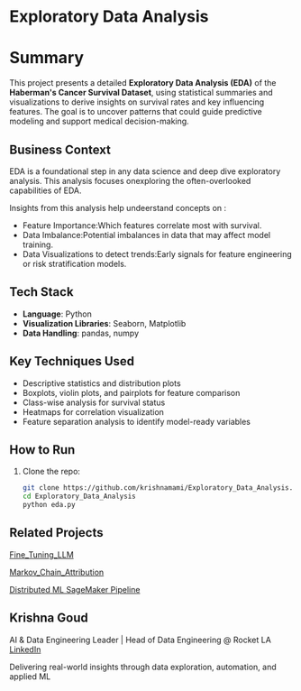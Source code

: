 # Exploratory Data Analysis

# Summary
This project presents a detailed **Exploratory Data Analysis (EDA)** of the **Haberman's Cancer Survival Dataset**, using statistical summaries and visualizations to derive insights on survival rates and key influencing features. The goal is to uncover patterns that could guide predictive modeling and support medical decision-making.

## Business Context

EDA is a foundational step in any data science and deep dive exploratory analysis. This analysis focuses onexploring the often-overlooked capabilities of EDA.

Insights from this analysis help undeerstand concepts on :
- Feature Importance:Which features correlate most with survival.
- Data Imbalance:Potential imbalances in data that may affect model training.
- Data Visualizations to detect trends:Early signals for feature engineering or risk stratification models.

## Tech Stack

- **Language**: Python
- **Visualization Libraries**: Seaborn, Matplotlib
- **Data Handling**: pandas, numpy

## Key Techniques Used

- Descriptive statistics and distribution plots
- Boxplots, violin plots, and pairplots for feature comparison
- Class-wise analysis for survival status
- Heatmaps for correlation visualization
- Feature separation analysis to identify model-ready variables

##  How to Run

1. Clone the repo:
   ```bash
   git clone https://github.com/krishnamami/Exploratory_Data_Analysis.git
   cd Exploratory_Data_Analysis
   python eda.py

## Related Projects

[Fine_Tuning_LLM](https://github.com/krishnamami/Fine_Tuning_LLM)

[Markov_Chain_Attribution](https://github.com/krishnamami/Markov_Chain_Attribution)

[Distributed ML SageMaker Pipeline](https://github.com/krishnamami/Distributed_ML_Sagemaker_Pipelines)

## Krishna Goud

AI & Data Engineering Leader | Head of Data Engineering @ Rocket LA [LinkedIn](https://www.linkedin.com/in/krishnagoud)

Delivering real-world insights through data exploration, automation, and applied ML





